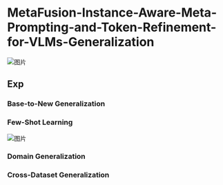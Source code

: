 # MetaFusion-Instance-Aware-Meta-Prompting-and-Token-Refinement-for-VLMs-Generalization
![图片](https://github.com/user-attachments/assets/6cbc2f99-761b-4216-acac-93fb8a0ef779)

## Exp
### Base-to-New Generalization


### Few-Shot Learning
![图片](https://github.com/user-attachments/assets/6761ff52-0eaa-48f3-9290-f1e7b8cd7948)



### Domain Generalization

### Cross-Dataset Generalization

